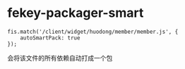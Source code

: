 # fekey-packager-smart

```
fis.match('/client/widget/huodong/member/member.js', {
    autoSmartPack: true
});
```

会将该文件的所有依赖自动打成一个包